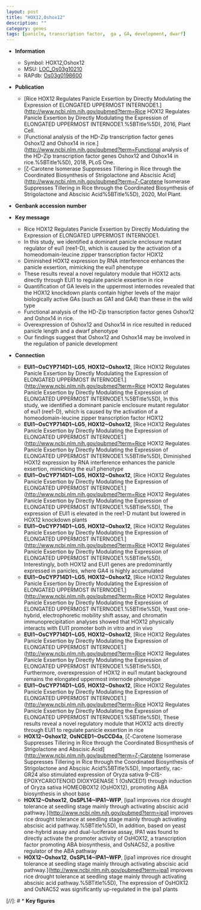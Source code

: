 ```yaml
---
layout: post
title: "HOX12,Oshox12"
description: ""
category: genes
tags: [panicle, transcription factor,  ga , GA, development, dwarf]
---
```


* **Information**  
    + Symbol: HOX12,Oshox12  
    + MSU: [LOC_Os03g10210](http://rice.uga.edu/cgi-bin/ORF_infopage.cgi?orf=LOC_Os03g10210)  
    + RAPdb: [Os03g0198600](http://rapdb.dna.affrc.go.jp/viewer/gbrowse_details/irgsp1?name=Os03g0198600)  

* **Publication**  
    + [Rice HOX12 Regulates Panicle Exsertion by Directly Modulating the Expression of ELONGATED UPPERMOST INTERNODE1.](http://www.ncbi.nlm.nih.gov/pubmed?term=Rice HOX12 Regulates Panicle Exsertion by Directly Modulating the Expression of ELONGATED UPPERMOST INTERNODE1.%5BTitle%5D), 2016, Plant Cell.
    + [Functional analysis of the HD-Zip transcription factor genes Oshox12 and Oshox14 in rice.](http://www.ncbi.nlm.nih.gov/pubmed?term=Functional analysis of the HD-Zip transcription factor genes Oshox12 and Oshox14 in rice.%5BTitle%5D), 2018, PLoS One.
    + [ζ-Carotene Isomerase Suppresses Tillering in Rice through the Coordinated Biosynthesis of Strigolactone and Abscisic Acid](http://www.ncbi.nlm.nih.gov/pubmed?term=ζ-Carotene Isomerase Suppresses Tillering in Rice through the Coordinated Biosynthesis of Strigolactone and Abscisic Acid%5BTitle%5D), 2020, Mol Plant.

* **Genbank accession number**  

* **Key message**  
    + Rice HOX12 Regulates Panicle Exsertion by Directly Modulating the Expression of ELONGATED UPPERMOST INTERNODE1.
    + In this study, we identified a dominant panicle enclosure mutant regulator of eui1 (ree1-D), which is caused by the activation of a homeodomain-leucine zipper transcription factor HOX12
    + Diminished HOX12 expression by RNA interference enhances the panicle exsertion, mimicking the eui1 phenotype
    + These results reveal a novel regulatory module that HOX12 acts directly through EUI1 to regulate panicle exsertion in rice
    + Quantification of GA levels in the uppermost internodes revealed that the HOX12 knockdown plants contain higher levels of the major biologically active GAs (such as GA1 and GA4) than these in the wild type
    + Functional analysis of the HD-Zip transcription factor genes Oshox12 and Oshox14 in rice.
    + Overexpression of Oshox12 and Oshox14 in rice resulted in reduced panicle length and a dwarf phenotype
    + Our findings suggest that Oshox12 and Oshox14 may be involved in the regulation of panicle development

* **Connection**  
    + __EUI1~OsCYP714D1~LG5__, __HOX12~Oshox12__, [Rice HOX12 Regulates Panicle Exsertion by Directly Modulating the Expression of ELONGATED UPPERMOST INTERNODE1.](http://www.ncbi.nlm.nih.gov/pubmed?term=Rice HOX12 Regulates Panicle Exsertion by Directly Modulating the Expression of ELONGATED UPPERMOST INTERNODE1.%5BTitle%5D), In this study, we identified a dominant panicle enclosure mutant regulator of eui1 (ree1-D), which is caused by the activation of a homeodomain-leucine zipper transcription factor HOX12
    + __EUI1~OsCYP714D1~LG5__, __HOX12~Oshox12__, [Rice HOX12 Regulates Panicle Exsertion by Directly Modulating the Expression of ELONGATED UPPERMOST INTERNODE1.](http://www.ncbi.nlm.nih.gov/pubmed?term=Rice HOX12 Regulates Panicle Exsertion by Directly Modulating the Expression of ELONGATED UPPERMOST INTERNODE1.%5BTitle%5D), Diminished HOX12 expression by RNA interference enhances the panicle exsertion, mimicking the eui1 phenotype
    + __EUI1~OsCYP714D1~LG5__, __HOX12~Oshox12__, [Rice HOX12 Regulates Panicle Exsertion by Directly Modulating the Expression of ELONGATED UPPERMOST INTERNODE1.](http://www.ncbi.nlm.nih.gov/pubmed?term=Rice HOX12 Regulates Panicle Exsertion by Directly Modulating the Expression of ELONGATED UPPERMOST INTERNODE1.%5BTitle%5D), The expression of EUI1 is elevated in the ree1-D mutant but lowered in HOX12 knockdown plants
    + __EUI1~OsCYP714D1~LG5__, __HOX12~Oshox12__, [Rice HOX12 Regulates Panicle Exsertion by Directly Modulating the Expression of ELONGATED UPPERMOST INTERNODE1.](http://www.ncbi.nlm.nih.gov/pubmed?term=Rice HOX12 Regulates Panicle Exsertion by Directly Modulating the Expression of ELONGATED UPPERMOST INTERNODE1.%5BTitle%5D), Interestingly, both HOX12 and EUI1 genes are predominantly expressed in panicles, where GA4 is highly accumulated
    + __EUI1~OsCYP714D1~LG5__, __HOX12~Oshox12__, [Rice HOX12 Regulates Panicle Exsertion by Directly Modulating the Expression of ELONGATED UPPERMOST INTERNODE1.](http://www.ncbi.nlm.nih.gov/pubmed?term=Rice HOX12 Regulates Panicle Exsertion by Directly Modulating the Expression of ELONGATED UPPERMOST INTERNODE1.%5BTitle%5D), Yeast one-hybrid, electrophoretic mobility shift assay, and chromatin immunoprecipitation analyses showed that HOX12 physically interacts with EUI1 promoter both in vitro and in vivo
    + __EUI1~OsCYP714D1~LG5__, __HOX12~Oshox12__, [Rice HOX12 Regulates Panicle Exsertion by Directly Modulating the Expression of ELONGATED UPPERMOST INTERNODE1.](http://www.ncbi.nlm.nih.gov/pubmed?term=Rice HOX12 Regulates Panicle Exsertion by Directly Modulating the Expression of ELONGATED UPPERMOST INTERNODE1.%5BTitle%5D), Furthermore, overexpression of HOX12 in eui1 mutant background remains the elongated uppermost internode phenotype
    + __EUI1~OsCYP714D1~LG5__, __HOX12~Oshox12__, [Rice HOX12 Regulates Panicle Exsertion by Directly Modulating the Expression of ELONGATED UPPERMOST INTERNODE1.](http://www.ncbi.nlm.nih.gov/pubmed?term=Rice HOX12 Regulates Panicle Exsertion by Directly Modulating the Expression of ELONGATED UPPERMOST INTERNODE1.%5BTitle%5D), These results reveal a novel regulatory module that HOX12 acts directly through EUI1 to regulate panicle exsertion in rice
    + __HOX12~Oshox12__, __OsNCED1~OsCCD4a__, [ζ-Carotene Isomerase Suppresses Tillering in Rice through the Coordinated Biosynthesis of Strigolactone and Abscisic Acid](http://www.ncbi.nlm.nih.gov/pubmed?term=ζ-Carotene Isomerase Suppresses Tillering in Rice through the Coordinated Biosynthesis of Strigolactone and Abscisic Acid%5BTitle%5D),  Importantly, rac-GR24 also stimulated expression of Oryza sativa 9-CIS-EPOXYCAROTENOID DIOXYGENASE 1 (OsNCED1) through induction of Oryza sativa HOMEOBOX12 (OsHOX12), promoting ABA biosynthesis in shoot base
    + __HOX12~Oshox12__, __OsSPL14~IPA1~WFP__, [ipa1 improves rice drought tolerance at seedling stage mainly through activating abscisic acid pathway.](http://www.ncbi.nlm.nih.gov/pubmed?term=ipa1 improves rice drought tolerance at seedling stage mainly through activating abscisic acid pathway.%5BTitle%5D),  In addition, based on yeast one-hybrid assay and dual-luciferase assay, IPA1 was found to directly activate the promoter activity of OsHOX12, a transcription factor promoting ABA biosynthesis, and OsNAC52, a positive regulator of the ABA pathway
    + __HOX12~Oshox12__, __OsSPL14~IPA1~WFP__, [ipa1 improves rice drought tolerance at seedling stage mainly through activating abscisic acid pathway.](http://www.ncbi.nlm.nih.gov/pubmed?term=ipa1 improves rice drought tolerance at seedling stage mainly through activating abscisic acid pathway.%5BTitle%5D),  The expression of OsHOX12 and OsNAC52 was significantly up-regulated in the ipa1 plants

[//]: # * **Key figures**  


